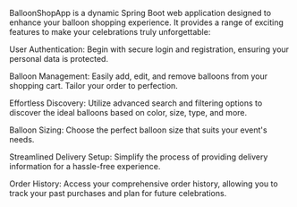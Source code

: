 BalloonShopApp is a dynamic Spring Boot web application designed to enhance your balloon shopping experience. It provides a range of exciting features to make your celebrations truly unforgettable:

User Authentication: Begin with secure login and registration, ensuring your personal data is protected.

Balloon Management: Easily add, edit, and remove balloons from your shopping cart. Tailor your order to perfection.

Effortless Discovery: Utilize advanced search and filtering options to discover the ideal balloons based on color, size, type, and more.

Balloon Sizing: Choose the perfect balloon size that suits your event's needs.

Streamlined Delivery Setup: Simplify the process of providing delivery information for a hassle-free experience.

Order History: Access your comprehensive order history, allowing you to track your past purchases and plan for future celebrations.
